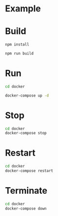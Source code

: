# Example




# Build
```bash
npm install

npm run build
```

# Run
```bash
cd docker

docker-compose up -d
```

# Stop
```bash
cd docker
docker-compose stop
```

# Restart
```bash
cd docker
docker-compose restart
```

# Terminate
```bash
cd docker
docker-compose down
```